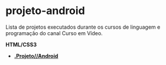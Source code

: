 # projeto-android
 Lista de projetos executados durante os cursos de linguagem e programação do canal Curso em Vídeo.

 <strong>HTML/CSS3</stron>

 <ul>
     <li><a href="https://ns2b.github.io/projetos-cursos/" target="_blank" rel="noopener noreferrer">.Projeto//Android</a></li>
 </ul>
